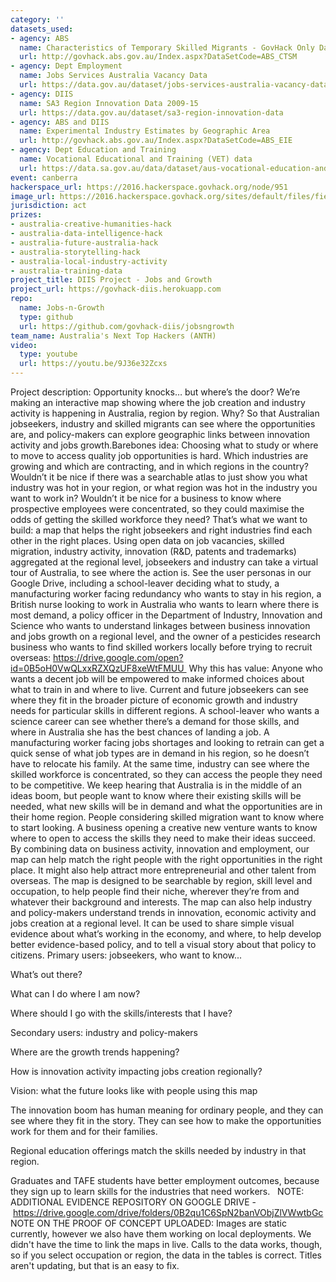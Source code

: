 ```yaml
---
category: ''
datasets_used:
- agency: ABS
  name: Characteristics of Temporary Skilled Migrants - GovHack Only Dataset
  url: http://govhack.abs.gov.au/Index.aspx?DataSetCode=ABS_CTSM
- agency: Dept Employment
  name: Jobs Services Australia Vacancy Data
  url: https://data.gov.au/dataset/jobs-services-australia-vacancy-data
- agency: DIIS
  name: SA3 Region Innovation Data 2009-15
  url: https://data.gov.au/dataset/sa3-region-innovation-data
- agency: ABS and DIIS
  name: Experimental Industry Estimates by Geographic Area
  url: http://govhack.abs.gov.au/Index.aspx?DataSetCode=ABS_EIE
- agency: Dept Education and Training
  name: Vocational Educational and Training (VET) data
  url: https://data.sa.gov.au/data/dataset/aus-vocational-education-and-training-vet-statistics
event: canberra
hackerspace_url: https://2016.hackerspace.govhack.org/node/951
image_url: https://2016.hackerspace.govhack.org/sites/default/files/field/image/GPS%20-%20turn%20right%20for%20jobs.jpg
jurisdiction: act
prizes:
- australia-creative-humanities-hack
- australia-data-intelligence-hack
- australia-future-australia-hack
- australia-storytelling-hack
- australia-local-industry-activity
- australia-training-data
project_title: DIIS Project - Jobs and Growth
project_url: https://govhack-diis.herokuapp.com
repo:
  name: Jobs-n-Growth
  type: github
  url: https://github.com/govhack-diis/jobsngrowth
team_name: Australia's Next Top Hackers (ANTH)
video:
  type: youtube
  url: https://youtu.be/9J36e32Zcxs
---
```


Project description: Opportunity knocks… but where’s the door? ​​​​​​​We’re making an interactive map showing where the job creation and industry activity is happening in Australia, region by region. Why? So that Australian jobseekers, industry and skilled migrants can see where the opportunities are, and policy-makers can explore geographic links between innovation activity and jobs growth.Barebones idea: Choosing what to study or where to move to access quality job opportunities is hard. Which industries are growing and which are contracting, and in which regions in the country? Wouldn’t it be nice if there was a searchable atlas to just show you what industry was hot in your region, or what region was hot in the industry you want to work in? Wouldn’t it be nice for a business to know where prospective employees were concentrated, so they could maximise the odds of getting the skilled workforce they need?
That’s what we want to build: a map that helps the right jobseekers and right industries find each other in the right places. Using open data on job vacancies, skilled migration, industry activity, innovation (R&D, patents and trademarks) aggregated at the regional level, jobseekers and industry can take a virtual tour of Australia, to see where the action is.
See the user personas in our Google Drive, including a school-leaver deciding what to study, a manufacturing worker facing redundancy who wants to stay in his region, a British nurse looking to work in Australia who wants to learn where there is most demand, a policy officer in the Department of Industry, Innovation and Science who wants to understand linkages between business innovation and jobs growth on a regional level, and the owner of a pesticides research business who wants to find skilled workers locally before trying to recruit overseas: https://drive.google.com/open?id=0B5oH0VwQLxxRZXQzUF8xeWtFMUU 
Why this has value: Anyone who wants a decent job will be empowered to make informed choices about what to train in and where to live. Current and future jobseekers can see where they fit in the broader picture of economic growth and industry needs for particular skills in different regions. A school-leaver who wants a science career can see whether there’s a demand for those skills, and where in Australia she has the best chances of landing a job. A manufacturing worker facing jobs shortages and looking to retrain can get a quick sense of what job types are in demand in his region, so he doesn’t have to relocate his family.
At the same time, industry can see where the skilled workforce is concentrated, so they can access the people they need to be competitive.
We keep hearing that Australia is in the middle of an ideas boom, but people want to know where their existing skills will be needed, what new skills will be in demand and what the opportunities are in their home region. People considering skilled migration want to know where to start looking. A business opening a creative new venture wants to know where to open to access the skills they need to make their ideas succeed.
​​​​​​​By combining data on business activity, innovation and employment, our map can help match the right people with the right opportunities in the right place. It might also help attract more entrepreneurial and other talent from overseas. The map is designed to be searchable by region, skill level and occupation, to help people find their niche, wherever they’re from and whatever their background and interests.
The map can also help industry and policy-makers understand trends in innovation, economic activity and jobs creation at a regional level. It can be used to share simple visual evidence about what’s working in the economy, and where, to help develop better evidence-based policy, and to tell a visual story about that policy to citizens.
​​​​​​​Primary users: jobseekers, who want to know...

What’s out there?


What can I do where I am now?


Where should I go with the skills/interests that I have?

Secondary users: industry and policy-makers

Where are the growth trends happening?


How is innovation activity impacting jobs creation regionally?

Vision: what the future looks like with people using this map

The innovation boom has human meaning for ordinary people, and they can see where they fit in the story. They can see how to make the opportunities work for them and for their families.


Regional education offerings match the skills needed by industry in that region.

Graduates and TAFE students have better employment outcomes, because they sign up to learn skills for the industries that need workers.
 
NOTE: ADDITIONAL EVIDENCE REPOSITORY ON GOOGLE DRIVE - https://drive.google.com/drive/folders/0B2qu1C6SpN2banVObjZlVWwtbGc
NOTE ON THE PROOF OF CONCEPT UPLOADED: Images are static currently, however we also have them working on local deployments. We didn't have the time to link the maps in live. Calls to the data works, though, so if you select occupation or region, the data in the tables is correct. Titles aren't updating, but that is an easy to fix.